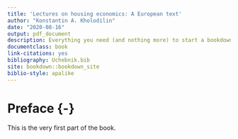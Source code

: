 ```yaml
--- 
title: 'Lectures on housing economics: A European text'
author: "Konstantin A. Kholodilin"
date: "2020-08-16"
output: pdf_document
description: Everything you need (and nothing more) to start a bookdown book.
documentclass: book
link-citations: yes
bibliography: Uchebnik.bib
site: bookdown::bookdown_site
biblio-style: apalike
---
```


# Preface {-}

This is the very first part of the book.


